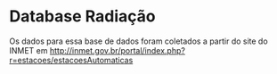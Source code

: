 # Database Radiação

Os dados para essa base de dados foram coletados a partir do site do INMET em http://inmet.gov.br/portal/index.php?r=estacoes/estacoesAutomaticas
